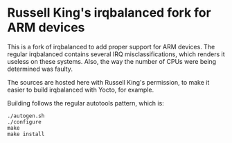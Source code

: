 Russell King's irqbalanced fork for ARM devices
===============================================

This is a fork of irqbalanced to add proper support for ARM devices.
The regular irqbalanced contains several IRQ misclassifications, which renders it useless
on these systems. Also, the way the number of CPUs were being determined was faulty.

The sources are hosted here with Russell King's permission, to make it easier to build irqbalanced with Yocto, for example.

Building follows the regular autotools pattern, which is:

    ./autogen.sh
    ./configure
    make
    make install
